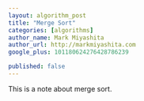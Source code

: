 ```yaml
---
layout: algorithm_post
title: "Merge Sort"
categories: [algorithms]
author_name: Mark Miyashita
author_url: http://markmiyashita.com
google_plus: 101180624276428786239

published: false
---
```

<p>
  This is a note about merge sort.
</p>
